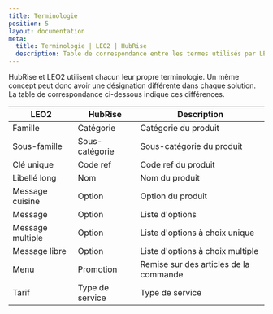 ```yaml
---
title: Terminologie
position: 5
layout: documentation
meta:
  title: Terminologie | LEO2 | HubRise
  description: Table de correspondance entre les termes utilisés par LEO2 et HubRise pour le même concept. Connectez vos apps et synchronisez vos données.
---
```


HubRise et LEO2 utilisent chacun leur propre terminologie. Un même concept peut donc avoir une désignation différente dans chaque solution. La table de correspondance ci-dessous indique ces différences.

| LEO2             | HubRise         | Description                            |
| ---------------- | --------------- | -------------------------------------- |
| Famille          | Catégorie       | Catégorie du produit                   |
| Sous-famille     | Sous-catégorie  | Sous-catégorie du produit              |
| Clé unique       | Code ref        | Code ref du produit                    |
| Libellé long     | Nom             | Nom du produit                         |
| Message cuisine  | Option          | Option du produit                      |
| Message          | Option          | Liste d'options                        |
| Message multiple | Option          | Liste d'options à choix unique         |
| Message libre    | Option          | Liste d'options à choix multiple       |
| Menu             | Promotion       | Remise sur des articles de la commande |
| Tarif            | Type de service | Type de service                        |
